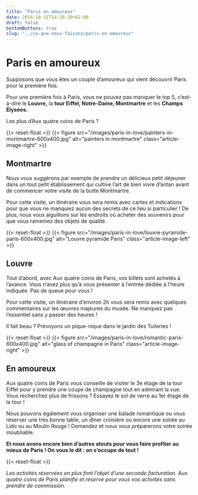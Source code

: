 ```yaml
---
title: "Paris en amoureux"
date: 2018-10-31T14:20:39+02:00
draft: false
bottomButtons: true
slug: "../ce-que-nous-faisons/paris-en-amoureux"
---
```


# Paris en amoureux

Supposons que vous êtes un couple d’amoureux qui vient découvrir Paris pour la première fois.

Pour une première fois à Paris, vous ne pouvez pas manquer le top 5, c’est-à-dire le **Louvre,** la **tour Eiffel, Notre-Dame, Montmartre** et les **Champs Élysées.**

Les plus d’Aux quatre coins de Paris ?

{{< reset-float >}}
{{< figure src="/images/paris-in-love/painters-in-montmartre-600x400.jpg"
alt="painters in montmartre" class="article-image-right" >}}

## Montmartre

Nous vous suggérons par exemple de prendre un délicieux petit déjeuner dans un tout petit établissement qui cultive l’art de bien vivre d’antan avant de commencer votre visite de la butte Montmartre.

Pour cette visite, un itinéraire vous sera remis avec cartes et indications pour que vous ne manquiez aucun des secrets de ce lieu si particulier ! De plus, nous vous aiguillons sur les endroits où acheter des souvenirs pour que vous rameniez des objets de qualité.

{{< reset-float >}}
{{< figure src="/images/paris-in-love/louvre-pyramide-paris-600x400.jpg"
alt="Louvre pyramide Paris" class="article-image-left" >}}

## Louvre

Tout d’abord, avec Aux quatre coins de Paris, vos billets sont achetés à l’avance. Vous n’avez plus qu’à vous présenter à l’entrée dédiée à l’heure indiquée. Pas de queue pour vous !

Pour cette visite, un itinéraire d’environ 2h vous sera remis avec quelques commentaires sur les œuvres majeures du musée. Ne manquez pas l’essentiel sans y passer des heures !

Il fait beau ? Prévoyons un pique-nique dans le jardin des Tuileries !

{{< reset-float >}}
{{< figure src="/images/paris-in-love/romantic-paris-600x400.jpg"
alt="glass of champagne in Paris" class="article-image-right" >}}

## En amoureux

Aux quatre coins de Paris vous conseille de visiter le 3e étage de la tour Eiffel pour y prendre une coupe de champagne tout en admirant la vue. Vous recherchez plus de frissons ? Essayez le sol de verre au 1er étage de la tour !

Nous pouvons également vous organiser une balade romantique ou vous réserver une très bonne table, un dîner croisière ou encore une soirée au Lido ou au Moulin Rouge ! Demandez et nous vous préparerons votre soirée inoubliable.


**Et nous avons encore bien d’autres atouts pour vous faire profiter au mieux de Paris ! On vous le dit : on s’occupe de tout !**


{{< reset-float >}}

*Les activités réservées en plus font l’objet d’une seconde facturation. Aux quatre coins de Paris planifie et réserve pour vous vos activités sans prendre de commission.*
